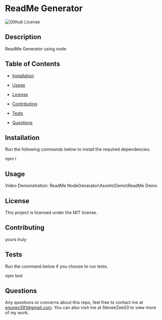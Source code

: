  # ReadMe Generator
![Github License](https://img.shields.io/badge/license-MIT-blue.svg)

## Description
ReadMe Generator using node
## Table of Contents
* [Installation](#installation)

* [Usage](#usage)

* [License](#license)

* [Contributing](#contributing)

* [Tests](#tests)

* [Questions](#questions)

## Installation
Run the following commands below to install the required dependencies.  

npm i


## Usage
Video Demonstration:
ReadMe NodeGenarator\Assets\Demo\ReadMe Demo

## License
This project is licensed under the MIT license.

## Contributing
yours truly
## Tests
Run the command below if you choose to run tests.

npm test

## Questions
Any questions or concerns about this repo, feel free to contact me at enunez391@gmail.com.  You can also visit me at SteveeZee03  to view more of my work.

